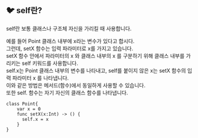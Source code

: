 ## 🐦 self란?
self란 보통 클래스나 구조체 자신을 가리킬 때 사용합니다.   

예를 들어 Point 클래스 내부에 x라는 변수가 있다고 합시다.      
그런데, setX 함수는 입력 파라미터로 x를 가지고 있습니다.      
setX 함수 안에서 파라미터의 x 와 클래스 내부의 x 를 구분하기 위해 클래스 내부를 가리키는 self 키워드를 사용합니다.    
self.x는 Point 클래스 내부의 변수를 나타내고, self를 붙이지 않은 x는 setX 함수의 입력 파라미터 x 를 나타냅니다.   
이와 같은 방법은 메서드(함수)에서 동일하게 사용할 수 있습니다.    
또한 self. 함수는 자기 자신의 클래스 함수를 나타냅니다.   

```
class Point{
    var x = 0
    func setX(x:Int) -> () {
      self.x = x
    }
}
```

